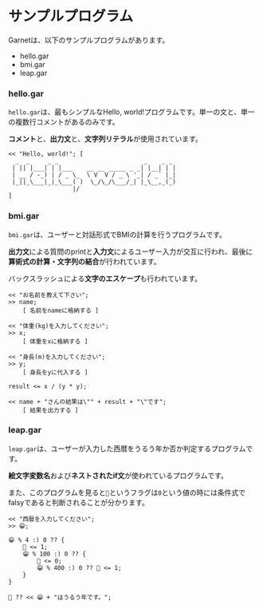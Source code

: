 # サンプルプログラム

Garnetは、以下のサンプルプログラムがあります。

- hello.gar
- bmi.gar
- leap.gar

### hello.gar

`hello.gar`は、最もシンプルなHello, world!プログラムです。単一の文と、単一の複数行コメントがあるのみです。

**コメント**と、**出力文**と、**文字列リテラル**が使用されています。

```
<< "Hello, world!"; [
  _  _     _ _                        _    _ _ 
 | || |___| | |___    __ __ _____ _ _| |__| | |
 | __ / -_) | / _ \_  \ V  V / _ \ '_| / _` |_|
 |_||_\___|_|_\___( )  \_/\_/\___/_| |_\__,_(_)
                  |/
]
```

### bmi.gar

`bmi.gar`は、ユーザーと対話形式でBMIの計算を行うプログラムです。

**出力文**による質問のprintと**入力文**によるユーザー入力が交互に行われ、最後に**算術式の計算・文字列の結合**が行われています。

バックスラッシュによる**文字のエスケープ**も行われています。

```
<< "お名前を教えて下さい";
>> name;
    [ 名前をnameに格納する ]

<< "体重(kg)を入力してください";
>> x;
    [ 体重をxに格納する ]

<< "身長(m)を入力してください";
>> y;
    [ 身長をyに代入する ]

result <= x / (y * y);

<< name + "さんの結果は\"" + result + "\"です";
    [ 結果を出力する ]
```

### leap.gar

`leap.gar`は、ユーザーが入力した西暦をうるう年か否か判定するプログラムです。

**絵文字変数名**および**ネストされたif文**が使われているプログラムです。

また、このプログラムを見ると`📛`というフラグは`0`という値の時には条件式でfalsyであると判断されることが分かります。

```
<< "西暦を入力してください";
>> 😁;

😁 % 4 :) 0 ?? {
    📛 <= 1;
    😁 % 100 :) 0 ?? {
        📛 <= 0;
        😁 % 400 :) 0 ?? 📛 <= 1;
    }
}

📛 ?? << 😁 + "はうるう年です。";
```

